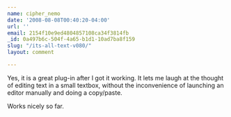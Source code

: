 ```yaml
---
name: cipher_nemo
date: '2008-08-08T00:40:20-04:00'
url: ''
email: 2154f10e9ed4804857108ca34f3814fb
_id: 0a497b6c-504f-4a65-b1d1-10ad7ba8f159
slug: "/its-all-text-v080/"
layout: comment

---
```


Yes, it is a great plug-in after I got it working. It lets me laugh at the thought of editing text in a small textbox, without the inconvenience of launching an editor manually and doing a copy/paste.

Works nicely so far.
